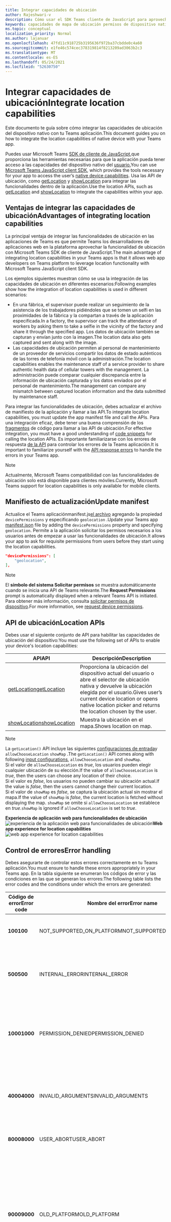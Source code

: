 ```yaml
---
title: Integrar capacidades de ubicación
author: Rajeshwari-v
description: Cómo usar el SDK Teams cliente de JavaScript para aprovechar las funcionalidades de ubicación
keywords: capacidades de mapa de ubicación permisos de dispositivo nativos
ms.topic: conceptual
localization_priority: Normal
ms.author: lajanuar
ms.openlocfilehash: 47fd11c918725b3195636f972ba37cbdde0c4a60
ms.sourcegitcommit: e1fe46c574cec378319814f8213209ad3063b2c3
ms.translationtype: MT
ms.contentlocale: es-ES
ms.lasthandoff: 05/24/2021
ms.locfileid: "52630750"
---
```

# <a name="integrate-location-capabilities"></a><span data-ttu-id="f7378-104">Integrar capacidades de ubicación</span><span class="sxs-lookup"><span data-stu-id="f7378-104">Integrate location capabilities</span></span> 

<span data-ttu-id="f7378-105">Este documento te guía sobre cómo integrar las capacidades de ubicación del dispositivo nativo con tu Teams aplicación.</span><span class="sxs-lookup"><span data-stu-id="f7378-105">This document guides you on how to integrate the location capabilities of native device with your Teams app.</span></span>  

<span data-ttu-id="f7378-106">Puedes usar Microsoft Teams [SDK de cliente de JavaScript,](/javascript/api/overview/msteams-client?view=msteams-client-js-latest&preserve-view=true)que proporciona las herramientas necesarias para que la aplicación pueda tener acceso a las capacidades del dispositivo nativo del [usuario.](native-device-permissions.md)</span><span class="sxs-lookup"><span data-stu-id="f7378-106">You can use [Microsoft Teams JavaScript client SDK](/javascript/api/overview/msteams-client?view=msteams-client-js-latest&preserve-view=true), which provides the tools necessary for your app to access the user’s [native device capabilities](native-device-permissions.md).</span></span> <span data-ttu-id="f7378-107">Usa las API de ubicación, como [getLocation](/javascript/api/@microsoft/teams-js/microsoftteams.location?view=msteams-client-js-latest#getLocation_LocationProps___error__SdkError__location__Location_____void_&preserve-view=true) y [showLocation](/javascript/api/@microsoft/teams-js/microsoftteams.location?view=msteams-client-js-latest#showLocation_Location___error__SdkError__status__boolean_____void_&preserve-view=true) para integrar las funcionalidades dentro de la aplicación.</span><span class="sxs-lookup"><span data-stu-id="f7378-107">Use the location APIs, such as [getLocation](/javascript/api/@microsoft/teams-js/microsoftteams.location?view=msteams-client-js-latest#getLocation_LocationProps___error__SdkError__location__Location_____void_&preserve-view=true) and [showLocation](/javascript/api/@microsoft/teams-js/microsoftteams.location?view=msteams-client-js-latest#showLocation_Location___error__SdkError__status__boolean_____void_&preserve-view=true) to integrate the capabilities within your app.</span></span> 

## <a name="advantages-of-integrating-location-capabilities"></a><span data-ttu-id="f7378-108">Ventajas de integrar las capacidades de ubicación</span><span class="sxs-lookup"><span data-stu-id="f7378-108">Advantages of integrating location capabilities</span></span>

<span data-ttu-id="f7378-109">La principal ventaja de integrar las funcionalidades de ubicación en las aplicaciones de Teams es que permite Teams los desarrolladores de aplicaciones web en la plataforma aprovechar la funcionalidad de ubicación con Microsoft Teams SDK de cliente de JavaScript.</span><span class="sxs-lookup"><span data-stu-id="f7378-109">The main advantage of integrating location capabilities in your Teams apps is that it allows web app developers on Teams platform to leverage location functionality with Microsoft Teams JavaScript client SDK.</span></span> 

<span data-ttu-id="f7378-110">Los ejemplos siguientes muestran cómo se usa la integración de las capacidades de ubicación en diferentes escenarios:</span><span class="sxs-lookup"><span data-stu-id="f7378-110">Following examples show how the integration of location capabilities is used in different scenarios:</span></span>
* <span data-ttu-id="f7378-111">En una fábrica, el supervisor puede realizar un seguimiento de la asistencia de los trabajadores pidiéndoles que se tomen un selfi en las proximidades de la fábrica y la compartan a través de la aplicación especificada.</span><span class="sxs-lookup"><span data-stu-id="f7378-111">In a factory, the supervisor can track the attendance of workers by asking them to take a selfie in the vicinity of the factory and share it through the specified app.</span></span> <span data-ttu-id="f7378-112">Los datos de ubicación también se capturan y envían junto con la imagen.</span><span class="sxs-lookup"><span data-stu-id="f7378-112">The location data also gets captured and sent along with the image.</span></span>
* <span data-ttu-id="f7378-113">Las capacidades de ubicación permiten al personal de mantenimiento de un proveedor de servicios compartir los datos de estado auténticos de las torres de telefonía móvil con la administración.</span><span class="sxs-lookup"><span data-stu-id="f7378-113">The location capabilities enables the maintenance staff of a service provider to share authentic health data of cellular towers with the management.</span></span> <span data-ttu-id="f7378-114">La administración puede comparar cualquier discrepancia entre la información de ubicación capturada y los datos enviados por el personal de mantenimiento.</span><span class="sxs-lookup"><span data-stu-id="f7378-114">The management can compare any mismatch between captured location information and the data submitted by maintenance staff.</span></span>

<span data-ttu-id="f7378-115">Para integrar las funcionalidades de ubicación, debes actualizar el archivo de manifiesto de la aplicación y llamar a las API.</span><span class="sxs-lookup"><span data-stu-id="f7378-115">To integrate location capabilities, you must update the app manifest file and call the APIs.</span></span> <span data-ttu-id="f7378-116">Para una integración eficaz, debe tener una buena comprensión de los [fragmentos](#code-snippets) de código para llamar a las API de ubicación.</span><span class="sxs-lookup"><span data-stu-id="f7378-116">For effective integration, you must have a good understanding of [code snippets](#code-snippets) for calling the location APIs.</span></span> <span data-ttu-id="f7378-117">Es importante familiarizarse con los errores de respuesta [de la API](#error-handling) para controlar los errores de la Teams aplicación.</span><span class="sxs-lookup"><span data-stu-id="f7378-117">It is important to familiarize yourself with the [API response errors](#error-handling) to handle the errors in your Teams app.</span></span>

> [!NOTE] 
> <span data-ttu-id="f7378-118">Actualmente, Microsoft Teams compatibilidad con las funcionalidades de ubicación solo está disponible para clientes móviles.</span><span class="sxs-lookup"><span data-stu-id="f7378-118">Currently, Microsoft Teams support for location capabilities is only available for mobile clients.</span></span>

## <a name="update-manifest"></a><span data-ttu-id="f7378-119">Manifiesto de actualización</span><span class="sxs-lookup"><span data-stu-id="f7378-119">Update manifest</span></span>

<span data-ttu-id="f7378-120">Actualice el Teams aplicaciónmanifest.js[el archivo](../../resources/schema/manifest-schema.md#devicepermissions) agregando la propiedad `devicePermissions` y especificando `geolocation` .</span><span class="sxs-lookup"><span data-stu-id="f7378-120">Update your Teams app [manifest.json](../../resources/schema/manifest-schema.md#devicepermissions) file by adding the `devicePermissions` property and specifying `geolocation`.</span></span> <span data-ttu-id="f7378-121">Permite a la aplicación solicitar los permisos necesarios a los usuarios antes de empezar a usar las funcionalidades de ubicación.</span><span class="sxs-lookup"><span data-stu-id="f7378-121">It allows your app to ask for requisite permissions from users before they start using the location capabilities.</span></span>

``` json
"devicePermissions": [
    "geolocation",
],
```

> [!NOTE]
> <span data-ttu-id="f7378-122">El **símbolo del sistema Solicitar permisos** se muestra automáticamente cuando se inicia una API de Teams relevante.</span><span class="sxs-lookup"><span data-stu-id="f7378-122">The **Request Permissions** prompt is automatically displayed when a relevant Teams API is initiated.</span></span> <span data-ttu-id="f7378-123">Para obtener más información, consulta [solicitar permisos de dispositivo](native-device-permissions.md).</span><span class="sxs-lookup"><span data-stu-id="f7378-123">For more information, see [request device permissions](native-device-permissions.md).</span></span>

## <a name="location-apis"></a><span data-ttu-id="f7378-124">API de ubicación</span><span class="sxs-lookup"><span data-stu-id="f7378-124">Location APIs</span></span>

<span data-ttu-id="f7378-125">Debes usar el siguiente conjunto de API para habilitar las capacidades de ubicación del dispositivo:</span><span class="sxs-lookup"><span data-stu-id="f7378-125">You must use the following set of APIs to enable your device's location capabilities:</span></span>

| <span data-ttu-id="f7378-126">API</span><span class="sxs-lookup"><span data-stu-id="f7378-126">API</span></span>      | <span data-ttu-id="f7378-127">Descripción</span><span class="sxs-lookup"><span data-stu-id="f7378-127">Description</span></span>   |
| --- | --- |
|[<span data-ttu-id="f7378-128">getLocation</span><span class="sxs-lookup"><span data-stu-id="f7378-128">getLocation</span></span>](/javascript/api/@microsoft/teams-js/microsoftteams.location?view=msteams-client-js-latest#getLocation_LocationProps___error__SdkError__location__Location_____void_&preserve-view=true) | <span data-ttu-id="f7378-129">Proporciona la ubicación del dispositivo actual del usuario o abre el selector de ubicación nativa y devuelve la ubicación elegida por el usuario.</span><span class="sxs-lookup"><span data-stu-id="f7378-129">Gives user’s current device location or opens native location picker and returns the location chosen by the user.</span></span> |
|[<span data-ttu-id="f7378-130">showLocation</span><span class="sxs-lookup"><span data-stu-id="f7378-130">showLocation</span></span>](/javascript/api/@microsoft/teams-js/microsoftteams.location?view=msteams-client-js-latest#showLocation_Location___error__SdkError__status__boolean_____void_&preserve-view=true) | <span data-ttu-id="f7378-131">Muestra la ubicación en el mapa.</span><span class="sxs-lookup"><span data-stu-id="f7378-131">Shows location on map.</span></span> |

> [!NOTE]
> <span data-ttu-id="f7378-132">La `getLocation()` API incluye las siguientes [configuraciones de entrada](/javascript/api/@microsoft/teams-js/locationprops?view=msteams-client-js-latest&preserve-view=true)y `allowChooseLocation` `showMap` .</span><span class="sxs-lookup"><span data-stu-id="f7378-132">The `getLocation()` API comes along with following [input configurations](/javascript/api/@microsoft/teams-js/locationprops?view=msteams-client-js-latest&preserve-view=true), `allowChooseLocation` and `showMap`.</span></span> <br/> <span data-ttu-id="f7378-133">Si el valor de `allowChooseLocation` es *true*, los usuarios pueden elegir cualquier ubicación de su elección.</span><span class="sxs-lookup"><span data-stu-id="f7378-133">If the value of `allowChooseLocation` is *true*, then the users can choose any location of their choice.</span></span><br/>  <span data-ttu-id="f7378-134">Si el valor es *false*, los usuarios no pueden cambiar su ubicación actual.</span><span class="sxs-lookup"><span data-stu-id="f7378-134">If the value is *false*, then the users cannot change their current location.</span></span><br/> <span data-ttu-id="f7378-135">Si el valor de `showMap` es *false*, se captura la ubicación actual sin mostrar el mapa.</span><span class="sxs-lookup"><span data-stu-id="f7378-135">If the value of `showMap` is *false*, the current location is fetched without displaying the map.</span></span> <span data-ttu-id="f7378-136">`showMap` se omite si `allowChooseLocation` se establece en *true*.</span><span class="sxs-lookup"><span data-stu-id="f7378-136">`showMap` is ignored if `allowChooseLocation` is set to *true*.</span></span>

<span data-ttu-id="f7378-137">**Experiencia de aplicación web para funcionalidades de ubicación** 
 ![ experiencia de la aplicación web para funcionalidades de ubicación](../../assets/images/tabs/location-capability.png)</span><span class="sxs-lookup"><span data-stu-id="f7378-137">**Web app experience for location capabilities**
![web app experience for location capabilities](../../assets/images/tabs/location-capability.png)</span></span>

## <a name="error-handling"></a><span data-ttu-id="f7378-138">Control de errores</span><span class="sxs-lookup"><span data-stu-id="f7378-138">Error handling</span></span>

<span data-ttu-id="f7378-139">Debes asegurarte de controlar estos errores correctamente en tu Teams aplicación.</span><span class="sxs-lookup"><span data-stu-id="f7378-139">You must ensure to handle these errors appropriately in your Teams app.</span></span> <span data-ttu-id="f7378-140">En la tabla siguiente se enumeran los códigos de error y las condiciones en las que se generan los errores:</span><span class="sxs-lookup"><span data-stu-id="f7378-140">The following table lists the error codes and the conditions under which the errors are generated:</span></span> 

|<span data-ttu-id="f7378-141">Código de error</span><span class="sxs-lookup"><span data-stu-id="f7378-141">Error code</span></span> |  <span data-ttu-id="f7378-142">Nombre del error</span><span class="sxs-lookup"><span data-stu-id="f7378-142">Error name</span></span>     | <span data-ttu-id="f7378-143">Condición</span><span class="sxs-lookup"><span data-stu-id="f7378-143">Condition</span></span>|
| --------- | --------------- | -------- |
| <span data-ttu-id="f7378-144">**100**</span><span class="sxs-lookup"><span data-stu-id="f7378-144">**100**</span></span> | <span data-ttu-id="f7378-145">NOT_SUPPORTED_ON_PLATFORM</span><span class="sxs-lookup"><span data-stu-id="f7378-145">NOT_SUPPORTED_ON_PLATFORM</span></span> | <span data-ttu-id="f7378-146">La API no se admite en la plataforma actual.</span><span class="sxs-lookup"><span data-stu-id="f7378-146">API is not supported on the current platform.</span></span>|
| <span data-ttu-id="f7378-147">**500**</span><span class="sxs-lookup"><span data-stu-id="f7378-147">**500**</span></span> | <span data-ttu-id="f7378-148">INTERNAL_ERROR</span><span class="sxs-lookup"><span data-stu-id="f7378-148">INTERNAL_ERROR</span></span> | <span data-ttu-id="f7378-149">Se produce un error interno al realizar la operación necesaria.</span><span class="sxs-lookup"><span data-stu-id="f7378-149">Internal error is encountered while performing the required operation.</span></span>|
| <span data-ttu-id="f7378-150">**1000**</span><span class="sxs-lookup"><span data-stu-id="f7378-150">**1000**</span></span> | <span data-ttu-id="f7378-151">PERMISSION_DENIED</span><span class="sxs-lookup"><span data-stu-id="f7378-151">PERMISSION_DENIED</span></span> |<span data-ttu-id="f7378-152">El usuario ha denegado los permisos de ubicación Teams app o web-app .</span><span class="sxs-lookup"><span data-stu-id="f7378-152">User denied location permissions to the Teams App or the web-app .</span></span>|
| <span data-ttu-id="f7378-153">**4000**</span><span class="sxs-lookup"><span data-stu-id="f7378-153">**4000**</span></span> | <span data-ttu-id="f7378-154">INVALID_ARGUMENTS</span><span class="sxs-lookup"><span data-stu-id="f7378-154">INVALID_ARGUMENTS</span></span> | <span data-ttu-id="f7378-155">La API se invoca con argumentos obligatorios incorrectos o insuficientes.</span><span class="sxs-lookup"><span data-stu-id="f7378-155">API is invoked with wrong or insufficient mandatory arguments.</span></span>|
| <span data-ttu-id="f7378-156">**8000**</span><span class="sxs-lookup"><span data-stu-id="f7378-156">**8000**</span></span> | <span data-ttu-id="f7378-157">USER_ABORT</span><span class="sxs-lookup"><span data-stu-id="f7378-157">USER_ABORT</span></span> |<span data-ttu-id="f7378-158">El usuario canceló la operación.</span><span class="sxs-lookup"><span data-stu-id="f7378-158">User cancelled the operation.</span></span>|
| <span data-ttu-id="f7378-159">**9000**</span><span class="sxs-lookup"><span data-stu-id="f7378-159">**9000**</span></span> | <span data-ttu-id="f7378-160">OLD_PLATFORM</span><span class="sxs-lookup"><span data-stu-id="f7378-160">OLD_PLATFORM</span></span> | <span data-ttu-id="f7378-161">El usuario se encuentra en una compilación de plataforma antigua donde la implementación de la API no está presente.</span><span class="sxs-lookup"><span data-stu-id="f7378-161">User is on old platform build where implementation of the API is not present.</span></span> <span data-ttu-id="f7378-162">La actualización de la compilación debe resolver el problema.</span><span class="sxs-lookup"><span data-stu-id="f7378-162">Upgrading the build should resolve the issue.</span></span>|

## <a name="code-snippets"></a><span data-ttu-id="f7378-163">Fragmentos de código</span><span class="sxs-lookup"><span data-stu-id="f7378-163">Code snippets</span></span>

<span data-ttu-id="f7378-164">**Llamar `getLocation` a la API para recuperar la ubicación:**</span><span class="sxs-lookup"><span data-stu-id="f7378-164">**Calling `getLocation` API to retrieve the location:**</span></span>

```javascript
let locationProps = {"allowChooseLocation":true,"showMap":true};
microsoftTeams.location.getLocation(locationProps, (err: microsoftTeams.SdkError, location: microsoftTeams.location.Location) => {
          if (err) {
            output(err);
            return;
          }
          output(JSON.stringify(location));
});
```

<span data-ttu-id="f7378-165">**Llamar `showLocation` a la API para mostrar la ubicación:**</span><span class="sxs-lookup"><span data-stu-id="f7378-165">**Calling `showLocation` API to display the location:**</span></span>

```javascript
let location = {"latitude":17,"longitude":17};
microsoftTeams.location.showLocation(location, (err: microsoftTeams.SdkError, result: boolean) => {
          if (err) {
            output(err);
            return;
          }
     output(result);
});
```

## <a name="see-also"></a><span data-ttu-id="f7378-166">Consulte también</span><span class="sxs-lookup"><span data-stu-id="f7378-166">See also</span></span>

* [<span data-ttu-id="f7378-167">Integrar funcionalidades multimedia en Teams</span><span class="sxs-lookup"><span data-stu-id="f7378-167">Integrate media capabilities in Teams</span></span>](mobile-camera-image-permissions.md)
* [<span data-ttu-id="f7378-168">Integrar la funcionalidad de escáner de código QR o código de barras en Teams</span><span class="sxs-lookup"><span data-stu-id="f7378-168">Integrate QR code or barcode scanner capability in Teams</span></span>](qr-barcode-scanner-capability.md)
